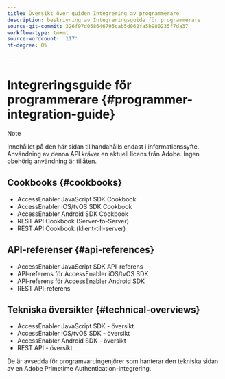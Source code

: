 ```yaml
---
title: Översikt över guiden Integrering av programmerare
description: beskrivning av Integreringsguide för programmerare
source-git-commit: 326f97d058646795cab5d062fa5b980235f7da37
workflow-type: tm+mt
source-wordcount: '117'
ht-degree: 0%

---
```




# Integreringsguide för programmerare {#programmer-integration-guide}


>[!NOTE]
>
>Innehållet på den här sidan tillhandahålls endast i informationssyfte. Användning av denna API kräver en aktuell licens från Adobe. Ingen obehörig användning är tillåten.

## Cookbooks {#cookbooks}

* AccessEnabler JavaScript SDK Cookbook 
* AccessEnabler iOS/tvOS SDK Cookbook
* AccessEnabler Android SDK Cookbook
* REST API Cookbook (Server-to-Server)
* REST API Cookbook (klient-till-server)

## API-referenser {#api-references}

* AccessEnabler JavaScript SDK API-referens
* API-referens för AccessEnabler iOS/tvOS SDK
* API-referens för AccessEnabler Android SDK
* REST API-referens

## Tekniska översikter {#technical-overviews}

* AccessEnabler JavaScript SDK - översikt
* AccessEnabler iOS/tvOS SDK - översikt
* AccessEnabler Android SDK - översikt
* REST API - översikt

De är avsedda för programvaruingenjörer som hanterar den tekniska sidan av en Adobe Primetime Authentication-integrering.

<!--

>[!MORELIKETHIS]
>
>* Entitlement Flow
>* Programmer Use Cases
>* Error Reporting
>* Identifying Protected Resources
>* Temp Pass
>* Integrating the Media Token Verifier
>* User Metadata
>* Tracking Data in Adobe Primetime authentication
-->